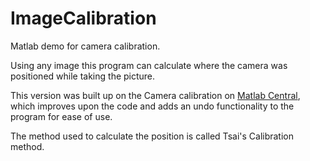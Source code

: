 # ImageCalibration
Matlab demo for camera calibration.

Using any image this program can calculate where the camera was positioned while taking the picture. 

This version was built up on the Camera calibration on [Matlab Central](https://www.mathworks.com/matlabcentral/fileexchange/73079-calibrate-camera-with-one-photo-linear), which improves upon the code and adds an undo functionality to the program for ease of use. 

The method used to calculate the position is called Tsai's Calibration method.
